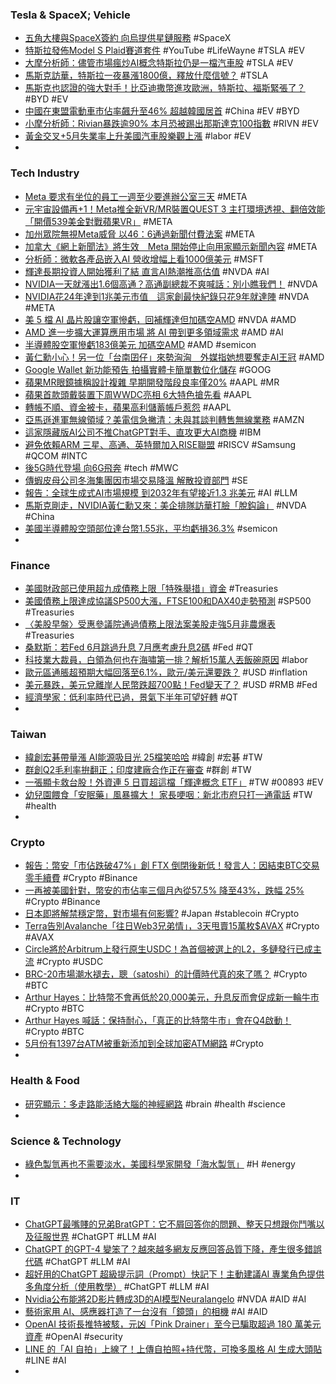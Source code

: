 ### Tesla & SpaceX; Vehicle
- [五角大樓與SpaceX簽約 向烏提供星鏈服務](https://www.epochtimes.com/b5/23/6/2/n14008998.htm) #SpaceX
- [特斯拉發佈Model S Plaid賽道套件](https://www.youtube.com/watch?v=RoTYs5aMLww) #YouTube
  #LifeWayne #TSLA #EV
- [大摩分析師：儘管市場瘋炒AI概念特斯拉仍是一檔汽車股](https://news.cnyes.com/news/id/5201340) #TSLA #EV
- [馬斯克訪華，特斯拉一夜暴漲1800億，釋放什麼信號？](https://beyondnews852.com/20230602/131371/) #TSLA
- [馬斯克也認證的強大對手！比亞迪撒幣進攻歐洲，特斯拉、福斯緊張了？](https://www.bnext.com.tw/article/75500/byd-europe-tesla) #BYD #EV
- [中國在東盟電動車市佔率飆升至46% 超越韓國居首](https://www.hk01.com/即時國際/904320/中國在東盟電動車市佔率飆升至46-超越韓國居首) #China #EV #BYD
- [小摩分析師：Rivian暴跌逾90% 本月恐被踢出那斯達克100指數](https://news.cnyes.com/news/id/5201628) #RIVN #EV
- [黃金交叉+5月失業率上升美國汽車股樂觀上漲](https://news.cnyes.com/news/id/5201997) #labor #EV
-
### Tech Industry
- [Meta 要求有坐位的員工一週至少要進辦公室三天](https://chinese.engadget.com/meta-will-require-staff-to-be-in-the-office-at-least-three-days-a-week-100018439.html) #META
- [元宇宙設備再+1！Meta推全新VR/MR裝置QUEST 3 主打環境透視、翻倍效能「開價539美金對戰蘋果VR」](https://tw.sports.yahoo.com/news/元宇宙設備再-1-meta推全新vr-mr裝置quest-3-085606867.html) #META
- [加州眾院無視Meta威脅 以46：6通過新聞付費法案](https://ec.ltn.com.tw/amp/article/breakingnews/4321614) #META
- [加拿大《網上新聞法》將生效　Meta 開始停止向用家顯示新聞內容](https://today.line.me/hk/v2/amp/article/VxeJl72) #META
- [分析師：微軟各產品嵌入AI 營收增幅上看1000億美元](https://news.cnyes.com/news/id/5201998) #MSFT
- [輝達長期投資人開始獲利了結 直言AI熱潮推高估值](https://news.cnyes.com/news/id/5202038) #NVDA #AI
- [NVIDIA一天就漲出1.6個高通？高通副總裁不爽喊話：別小瞧我們！](https://www.techbang.com/posts/106620-nvidia-rose-16-qualcomm-in-one-day-qualcomm-vice-president) #NVDA
- [NVIDIA花24年達到1兆美元市值　這家創最快紀錄只花9年就達陣](https://tw.nextapple.com/finance/20230603/643554E50610279D82855ED5FB641A14) #NVDA #META
- [美 5 檔 AI 晶片股讓空軍慘虧，回補輝達但加碼空AMD](https://technews.tw/2023/06/02/5-ai-chip-stocks-that-make-short-investors-lose-money/) #NVDA #AMD
- [AMD 進一步擴大運算應用市場 將 AI 帶到更多領域需求](https://www.cool3c.com/article/194324) #AMD #AI
- [半導體股空軍慘虧183億美元 加碼空AMD](https://ctee.com.tw/news/global/875800.html) #AMD #semicon
- [黃仁勳小心！另一位「台南囝仔」來勢洶洶　外媒指她想要奪走AI王冠](https://tw.nextapple.com/finance/20230602/F5B51EA6C7328E8F9DD94E149CC9E28D) #AMD
- [Google Wallet 新功能預告   拍攝實體卡簡單數位化儲存](https://m.eprice.com.tw/mobile/talk/124/5786156/1) #GOOG
- [蘋果MR眼鏡據稱設計複雜 早期開發階段良率僅20%](https://news.cnyes.com/news/id/5201828) #AAPL #MR
- [蘋果首款頭戴裝置下周WWDC亮相 6大特色搶先看](https://tw.nextapple.com/finance/20230603/78A33D1E90A4CFAD98E70C331A724F65) #AAPL
- [轉帳不順、資金被卡，蘋果高利儲蓄帳戶惹怨](https://technews.tw/2023/06/02/apple-customers-say-its-hard-to-get-money-out-of-goldman-sachs-savings-accounts/) #AAPL
- [亞馬遜進軍無線領域？美電信急撇清：未與其談判轉售無線業務](https://m.cnyes.com/news/id/5202007) #AMZN
- [這家隱藏版AI公司不推ChatGPT對手、直攻更大AI商機](https://money.udn.com/money/amp/story/123398/7210638) #IBM
- [避免依賴ARM 三星、高通、英特爾加入RISE聯盟](https://m.cnyes.com/news/id/5201513) #RISCV #Samsung #QCOM #INTC
- [後5G時代登場 向6G飛奔](https://m.cnyes.com/news/id/5199371) #tech #MWC
- [傳蝦皮母公司冬海集團因市場交易降溫 解散投資部門](https://news.cnyes.com/news/id/5200136) #SE
- [報告：全球生成式AI市場規模 到2032年有望接近1.3 兆美元](https://news.cnyes.com/news/id/5201234) #AI #LLM
- [馬斯克剛走，NVIDIA黃仁勳又來：美企排隊訪華打臉「脫鈎論」](https://www.hk01.com/國際分析/904633/馬斯克剛走-nvidia黃仁勳又來-美企排隊訪華打臉-脫鈎論) #NVDA #China
- [美國半導體股空頭部位達台幣1.55兆，平均虧損36.3%](https://fundhot.com/forum/美國半導體股空頭部位達台幣1.55兆，平均虧損36.3%25/11403) #semicon
-
### Finance
- [美國財政部已使用超九成債務上限「特殊舉措」資金](https://news.cnyes.com/news/id/5202044) #Treasuries
- [美國債務上限達成協議SP500大漲，FTSE100和DAX40走勢預測](https://www.dailyfxasia.com/cn/cmarkets/20230602-24197.html) #SP500 #Treasuries
- [〈美股早盤〉受惠參議院通過債務上限法案美股走強5月非農爆表](https://news.cnyes.com/news/id/5201837) #Treasuries
- [桑默斯：若Fed 6月跳過升息 7月應考慮升息2碼](https://news.cnyes.com/news/id/5201996) #Fed #QT
- [科技業大裁員，白領為何也在海嘯第一排？解析15萬人丟飯碗原因](https://www.bnext.com.tw/article/75493/white-collar-workers-layoff) #labor
- [歐元區通脹超預期大幅回落至6.1%，歐元/美元還要跌？](https://www.dailyfxasia.com/cn/cmarkets/20230601-24177.html) #USD #inflation
- [美元暴跌，美元兌離岸人民幣跌超700點！Fed變天了？](https://www.dailyfxasia.com/cn/cmarkets/20230602-24196.html) #USD #RMB #Fed
- [經濟學家：低利率時代已過，景氣下半年可望好轉](https://finance.technews.tw/2023/06/02/the-economy-is-expected-to-improve-in-the-second-half-of-the-year/) #QT
-
### Taiwan
- [緯創宏碁帶量漲 AI能源吸目光 25檔笑哈哈](https://ctee.com.tw/news/stocks/875636.html) #緯創 #宏碁 #TW
- [群創Q2毛利率拚翻正；印度建廠合作正在審查](https://m.moneydj.com/f1a.aspx?a=9685adba-0a0a-40ee-8209-de3d7d0c0674) #群創 #TW
- [一張顯卡救台股！外資連 5 日買超這檔「輝達概念 ETF」](https://finance.technews.tw/2023/06/02/nvida-concept-etf/) #TW #00893 #EV
- [幼兒園餵食「安眠藥」風暴擴大！ 家長哽咽：新北市府只打一通電話](https://today.line.me/tw/v2/article/8n8GqqE) #TW #health
-
### Crypto
- [報告：幣安「市佔跌破47%」創 FTX 倒閉後新低！發言人：因結束BTC交易零手續費](https://www.blocktempo.com/binance-market-share-down-to-46-lowest-since-oct-2022/) #Crypto #Binance
- [一再被美國針對，幣安的市佔率三個月內從57.5% 降至43%，跌幅 25%](https://abmedia.io/binance-loses-market-share-after-regulatory-clampdown) #Crypto #Binance
- [日本即將解禁穩定幣，對市場有何影響?](https://blockcast.it/2023/06/02/japans-new-regulations-allowing-investors-to-trade-using-stablecoins/) #Japan #stablecoin #Crypto
- [Terra告別Avalanche「往日Web3兄弟情」，3天甩賣15萬枚$AVAX](https://www.blocktempo.com/terraform-labs-is-currently-selling-avax-on-chain/) #Crypto #AVAX
- [Circle將於Arbitrum上發行原生USDC！為首個被選上的L2，多鏈發行已成主流](https://abmedia.io/circle-is-launching-usdc-on-arbitrum) #Crypto #USDC
- [BRC-20市場潮水褪去，聰（satoshi）的計價時代真的來了嗎？](https://m.cnyes.com/news/id/5202057) #Crypto #BTC
- [Arthur Hayes：比特幣不會再低於20,000美元，升息反而會促成新一輪牛市](https://m.cnyes.com/news/id/5202087) #Crypto #BTC
- [Arthur Hayes 喊話：保持耐心，「真正的比特幣牛市」會在Q4啟動！](https://www.blocktempo.com/patience-is-beautiful-by-arthur-hayes/) #Crypto #BTC
- [5月份有1397台ATM被重新添加到全球加密ATM網路](https://m.cnyes.com/news/id/5202069) #Crypto
-
### Health & Food
- [研究顯示：多走路能活絡大腦的神經網路](https://technews.tw/2023/06/03/study-finds-brain-connectivity-memory-improves-in-older-adults-after-walking/) #brain #health #science
-
### Science & Technology
- [綠色製氫再也不需要淡水，美國科學家開發「海水製氫」](https://technews.tw/2023/06/03/hydrogen-from-ocean-water/) #H #energy
-
### IT
- [ChatGPT最嘴賤的兄弟BratGPT：它不屑回答你的問題、整天只想跟你鬥嘴以及征服世界](https://www.techbang.com/posts/106470-the-dark-side-of-chatgpt-we-covered-darkbert) #ChatGPT #LLM #AI
- [ChatGPT 的GPT-4 變笨了？越來越多網友反應回答品質下降，產生很多錯誤代碼](https://www.kocpc.com.tw/archives/494533) #ChatGPT #LLM #AI
- [超好用的ChatGPT 超級提示詞（Prompt）快記下！主動建議AI 專業角色提供多角度分析（使用教學）](https://www.kocpc.com.tw/archives/494405) #ChatGPT #LLM #AI
- [Nvidia公布能將2D影片轉成3D的AI模型Neuralangelo](https://ithome.com.tw/news/157172) #NVDA #AID #AI
- [藝術家用 AI、感應器打造了一台沒有「鏡頭」的相機](https://www.inside.com.tw/article/31819-paragraphica-camera-without-lens) #AI #AID
- [OpenAI 技術長推特被駭，元凶「Pink Drainer」至今已騙取超過 180 萬美元資產](https://blockcast.it/2023/06/02/openai-cto-twitter-account-has-been-hacked/) #OpenAI #security
- [LINE 的「AI 自拍」上線了！上傳自拍照+持代幣，可換多風格 AI 生成大頭貼](https://www.inside.com.tw/article/31823-LINE-AI-selfie) #LINE #AI
-